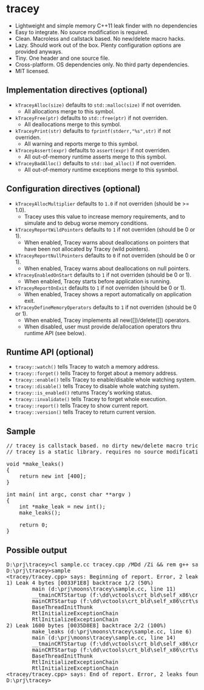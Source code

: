 tracey
======

- Lightweight and simple memory C++11 leak finder with no dependencies
- Easy to integrate. No source modification is required.
- Clean. Macroless and callstack based. No new/delete macro hacks.
- Lazy. Should work out of the box. Plenty configuration options are provided anyways.
- Tiny. One header and one source file.
- Cross-platform. OS dependencies only. No third party dependencies.
- MIT licensed.

Implementation directives (optional)
------------------------------------
- `kTraceyAlloc(size)` defaults to `std::malloc(size)` if not overriden.
  - All allocations merge to this symbol.
- `kTraceyFree(ptr)` defaults to `std::free(ptr)` if not overriden.
  - All deallocations merge to this symbol.
- `kTraceyPrint(str)` defaults to `fprintf(stderr,"%s",str)` if not overriden.
  - All warning and reports merge to this symbol.
- `kTraceyAssert(expr)` defaults to `assert(expr)` if not overriden.
  - All out-of-memory runtime asserts merge to this symbol.
- `kTraceyBadAlloc()` defaults to `std::bad_alloc()` if not overriden.
  - All out-of-memory runtime exceptions merge to this sysmbol.

Configuration directives (optional)
-----------------------------------
- `kTraceyAllocMultiplier` defaults to `1.0` if not overriden (should be >= 1.0).
  - Tracey uses this value to increase memory requirements, and to simulate and to debug worse memory conditions.
- `kTraceyReportWildPointers` defaults to `1` if not overriden (should be 0 or 1).
  - When enabled, Tracey warns about deallocations on pointers that have been not allocated by Tracey (wild pointers).
- `kTraceyReportNullPointers` defaults to `0` if not overriden (should be 0 or 1).
  - When enabled, Tracey warns about deallocations on null pointers.
- `kTraceyEnabledOnStart` defaults to `1` if not overriden (should be 0 or 1).
  - When enabled, Tracey starts before application is running.
- `kTraceyReportOnExit` defaults to `1` if not overriden (should be 0 or 1).
  - When enabled, Tracey shows a report automatically on application exit.
- `kTraceyDefineMemoryOperators` defaults to `1` if not overriden (should be 0 or 1).
  - When enabled, Tracey implements all new([])/delete([]) operators.
  - When disabled, user must provide de/allocation operators thru runtime API (see below).

Runtime API (optional)
----------------------

- `tracey::watch()` tells Tracey to watch a memory address.
- `tracey::forget()` tells Tracey to forget about a memory address.
- `tracey::enable()` tells Tracey to enable/disable whole watching system.
- `tracey::disable()` tells Tracey to disable whole watching system.
- `tracey::is_enabled()` returns Tracey's working status.
- `tracey::invalidate()` tells Tracey to forget whole execution.
- `tracey::report()` tells Tracey to show current report.
- `tracey::version()` tells Tracey to return current version.

Sample
------
<pre>
// tracey is callstack based. no dirty new/delete macro tricks.
// tracey is a static library. requires no source modification. just link it.

void *make_leaks()
{
    return new int [400];
}

int main( int argc, const char **argv )
{
    int *make_leak = new int();
    make_leaks();

    return 0;
}
</pre>

Possible output
---------------
<pre>
D:\prj\tracey&gt;cl sample.cc tracey.cpp /MDd /Zi && rem g++ sample.cc tracey.cpp -g -rdynamic -std=c++0x
D:\prj\tracey&gt;sample
&lt;tracey/tracey.cpp&gt; says: Beginning of report. Error, 2 leaks found; 1604 bytes wasted ('lame' score)
1) Leak 4 bytes [0033F1E8] backtrace 1/2 (50%)
        main (d:\prj\moons\tracey\sample.cc, line 11)
        __tmainCRTStartup (f:\dd\vctools\crt_bld\self_x86\crt\src\crtexe.c, line 536)
        mainCRTStartup (f:\dd\vctools\crt_bld\self_x86\crt\src\crtexe.c, line 377)
        BaseThreadInitThunk
        RtlInitializeExceptionChain
        RtlInitializeExceptionChain
2) Leak 1600 bytes [0035D8E8] backtrace 2/2 (100%)
        make_leaks (d:\prj\moons\tracey\sample.cc, line 6)
        main (d:\prj\moons\tracey\sample.cc, line 14)
        __tmainCRTStartup (f:\dd\vctools\crt_bld\self_x86\crt\src\crtexe.c, line 536)
        mainCRTStartup (f:\dd\vctools\crt_bld\self_x86\crt\src\crtexe.c, line 377)
        BaseThreadInitThunk
        RtlInitializeExceptionChain
        RtlInitializeExceptionChain
&lt;tracey/tracey.cpp&gt; says: End of report. Error, 2 leaks found; 1604 bytes wasted ('lame' score)
D:\prj\tracey&gt;
</pre>
